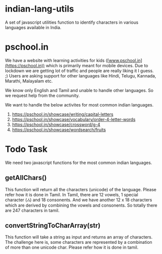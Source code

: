 # indian-lang-utils
A set of javascript utilities function to identify characters in various languages available in India.

# pschool.in
We have a website with learning activities for kids ([www.pschool.in](https://pschool.in)) which is primarily meant for mobile devices. Due to lockdown we are getting lot of traffic and people are really liking it I guess. ;) Users are asking support for other languages like Hindi, Telugu, Kannada, Marathi, Malayalam etc.

We know only English and Tamil and unable to handle other languages. So we request help from the community.

We want to handle the below activites for most common indian languages.

1. https://pschool.in/showcase/writing/capital-letters
2. https://pschool.in/showcase/vocabulary/order-4-letter-words
3. https://pschool.in/showcase/crossword/g-4
4. https://pschool.in/showcase/wordsearch/fruits

# Todo Task

We need two javascript functions for the most common indian languages. 

## getAllChars()
This function will return all the characters (unicode) of the language. Please refer how it is done in Tamil. In Tamil, there are 12 vowels, 1 special character (ஃ)  and 18 consonents. And we have another 12 x 18 characters which are derived by combining the vowels and consonents. So totally there are 247 characters in tamil.

## convertStringToCharArray(str)

This function will take a string as input and returns an array of characters. The challenge here is, some characters are represented by a combination of more than one unicode char. Please refer how it is done in tamil.
